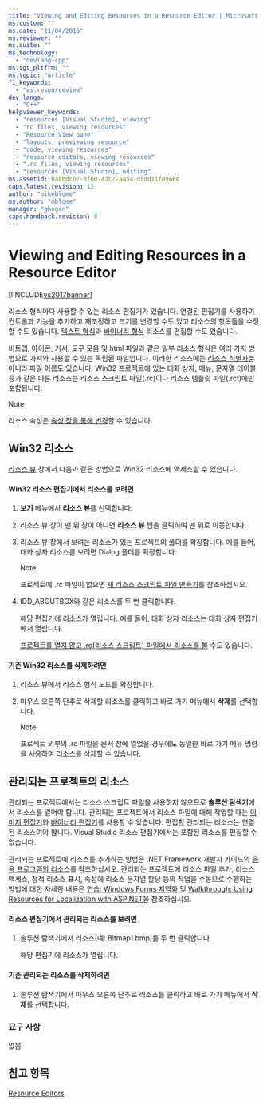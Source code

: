 ```yaml
---
title: "Viewing and Editing Resources in a Resource Editor | Microsoft Docs"
ms.custom: ""
ms.date: "11/04/2016"
ms.reviewer: ""
ms.suite: ""
ms.technology: 
  - "devlang-cpp"
ms.tgt_pltfrm: ""
ms.topic: "article"
f1_keywords: 
  - "vs.resourceview"
dev_langs: 
  - "C++"
helpviewer_keywords: 
  - "resources [Visual Studio], viewing"
  - "rc files, viewing resources"
  - "Resource View pane"
  - "layouts, previewing resource"
  - "code, viewing resources"
  - "resource editors, viewing resources"
  - ".rc files, viewing resources"
  - "resources [Visual Studio], editing"
ms.assetid: ba8bdc07-3f60-43c7-aa5c-d5dd11f0966e
caps.latest.revision: 12
author: "mikeblome"
ms.author: "mblome"
manager: "ghogen"
caps.handback.revision: 8
---
```

# Viewing and Editing Resources in a Resource Editor
[!INCLUDE[vs2017banner](../assembler/inline/includes/vs2017banner.md)]

리소스 형식마다 사용할 수 있는 리소스 편집기가 있습니다.  연결된 편집기를 사용하여 컨트롤과 기능을 추가하고 재조정하고 크기를 변경할 수도 있고 리소스의 항목들을 수정할 수도 있습니다.  [텍스트 형식](../windows/how-to-open-a-resource-script-file-in-text-format.md)과 [바이너리 형식](../mfc/opening-a-resource-for-binary-editing.md) 리소스를 편집할 수도 있습니다.  
  
 비트맵, 아이콘, 커서, 도구 모음 및 html 파일과 같은 일부 리소스 형식은 여러 가지 방법으로 가져와 사용할 수 있는 독립된 파일입니다.  이러한 리소스에는 [리소스 식별자](../mfc/symbols-resource-identifiers.md)뿐 아니라 파일 이름도 있습니다.  Win32 프로젝트에 있는 대화 상자, 메뉴, 문자열 테이블 등과 같은 다른 리소스는 리소스 스크립트 파일\(.rc\)이나 리소스 템플릿 파일\(.rct\)에만 포함됩니다.  
  
> [!NOTE]
>  리소스 속성은 [속성 창을 통해 변경](../windows/changing-the-properties-of-a-resource.md)할 수 있습니다.  
  
## Win32 리소스  
 [리소스 뷰](../windows/resource-view-window.md) 창에서 다음과 같은 방법으로 Win32 리소스에 액세스할 수 있습니다.  
  
#### Win32 리소스 편집기에서 리소스를 보려면  
  
1.  **보기** 메뉴에서 **리소스 뷰**를 선택합니다.  
  
2.  리소스 뷰 창이 맨 위 창이 아니면 **리소스 뷰** 탭을 클릭하여 맨 위로 이동합니다.  
  
3.  리소스 뷰 창에서 보려는 리소스가 있는 프로젝트의 폴더를 확장합니다.  예를 들어, 대화 상자 리소스를 보려면 Dialog 폴더를 확장합니다.  
  
    > [!NOTE]
    >  프로젝트에 .rc 파일이 없으면 [새 리소스 스크립트 파일 만들기](../windows/how-to-create-a-resource-script-file.md)를 참조하십시오.  
  
4.  IDD\_ABOUTBOX와 같은 리소스를 두 번 클릭합니다.  
  
     해당 편집기에 리소스가 열립니다.  예를 들어, 대화 상자 리소스는 대화 상자 편집기에서 열립니다.  
  
     [프로젝트를 열지 않고 .rc\(리소스 스크립트\) 파일에서 리소스를 볼](../windows/how-to-open-a-resource-script-file-outside-of-a-project-standalone.md) 수도 있습니다.  
  
#### 기존 Win32 리소스를 삭제하려면  
  
1.  리소스 뷰에서 리소스 형식 노드를 확장합니다.  
  
2.  마우스 오른쪽 단추로 삭제할 리소스를 클릭하고 바로 가기 메뉴에서 **삭제**를 선택합니다.  
  
    > [!NOTE]
    >  프로젝트 외부의 .rc 파일을 문서 창에 열었을 경우에도 동일한 바로 가기 메뉴 명령을 사용하여 리소스를 삭제할 수 있습니다.  
  
## 관리되는 프로젝트의 리소스  
 관리되는 프로젝트에서는 리소스 스크립트 파일을 사용하지 않으므로 **솔루션 탐색기**에서 리소스를 열어야 합니다.  관리되는 프로젝트에서 리소스 파일에 대해 작업할 때는 [이미지 편집기](../mfc/image-editor-for-icons.md)와 [바이너리 편집기](../mfc/binary-editor.md)를 사용할 수 있습니다.  편집할 관리되는 리소스는 연결된 리소스여야 합니다.  Visual Studio 리소스 편집기에서는 포함된 리소스를 편집할 수 없습니다.  
  
 관리되는 프로젝트에 리소스를 추가하는 방법은 .NET Framework 개발자 가이드의 [응용 프로그램의 리소스](../Topic/Resources%20in%20Desktop%20Apps.md)를 참조하십시오. 관리되는 프로젝트에 리소스 파일 추가, 리소스 액세스, 정적 리소스 표시, 속성에 리소스 문자열 할당 등의 작업을 수동으로 수행하는 방법에 대한 자세한 내용은 [연습: Windows Forms 지역화](http://msdn.microsoft.com/ko-kr/9a96220d-a19b-4de0-9f48-01e5d82679e5) 및 [Walkthrough: Using Resources for Localization with ASP.NET](../Topic/Walkthrough:%20Using%20Resources%20for%20Localization%20with%20ASP.NET.md)을 참조하십시오.  
  
#### 리소스 편집기에서 관리되는 리소스를 보려면  
  
1.  솔루션 탐색기에서 리소스\(예: Bitmap1.bmp\)를 두 번 클릭합니다.  
  
     해당 편집기에 리소스가 열립니다.  
  
#### 기존 관리되는 리소스를 삭제하려면  
  
1.  솔루션 탐색기에서 마우스 오른쪽 단추로 리소스를 클릭하고 바로 가기 메뉴에서 **삭제**를 선택합니다.  
  
### 요구 사항  
 없음  
  
## 참고 항목  
 [Resource Editors](../mfc/resource-editors.md)